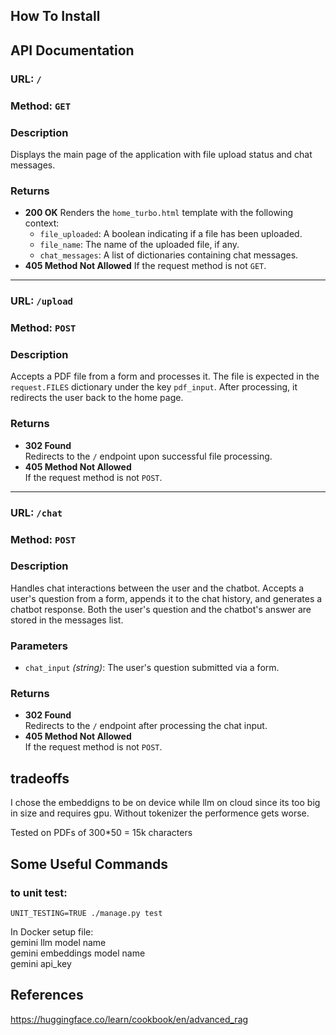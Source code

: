## How To Install

## API Documentation

### **URL:** `/`  
### **Method:** `GET`

### Description
Displays the main page of the application with file upload status and chat messages.

### Returns
- **200 OK**
  Renders the `home_turbo.html` template with the following context:
  - `file_uploaded`: A boolean indicating if a file has been uploaded.
  - `file_name`: The name of the uploaded file, if any.
  - `chat_messages`: A list of dictionaries containing chat messages.
- **405 Method Not Allowed**
  If the request method is not `GET`.

---

### **URL:** `/upload`  
### **Method:** `POST`

### Description
Accepts a PDF file from a form and processes it. The file is expected in the `request.FILES` dictionary under the key `pdf_input`. After processing, it redirects the user back to the home page.

### Returns
- **302 Found**  
  Redirects to the `/` endpoint upon successful file processing.
- **405 Method Not Allowed**  
  If the request method is not `POST`.

---

### **URL:** `/chat`  
### **Method:** `POST`

### Description
Handles chat interactions between the user and the chatbot. Accepts a user's question from a form, appends it to the chat history, and generates a chatbot response. Both the user's question and the chatbot's answer are stored in the messages list.

### Parameters
- `chat_input` *(string)*: The user's question submitted via a form.

### Returns
- **302 Found**  
  Redirects to the `/` endpoint after processing the chat input.
- **405 Method Not Allowed**  
  If the request method is not `POST`.

## tradeoffs
I chose the embeddigns to be on device while llm on cloud since its too big in size and requires gpu.
Without tokenizer the performence gets worse.

Tested on PDFs of 300*50 = 15k characters

## Some Useful Commands
### to unit test:
`UNIT_TESTING=TRUE ./manage.py test`

In Docker setup file:  
gemini llm model name  
gemini embeddings model name  
gemini api_key

## References
https://huggingface.co/learn/cookbook/en/advanced_rag